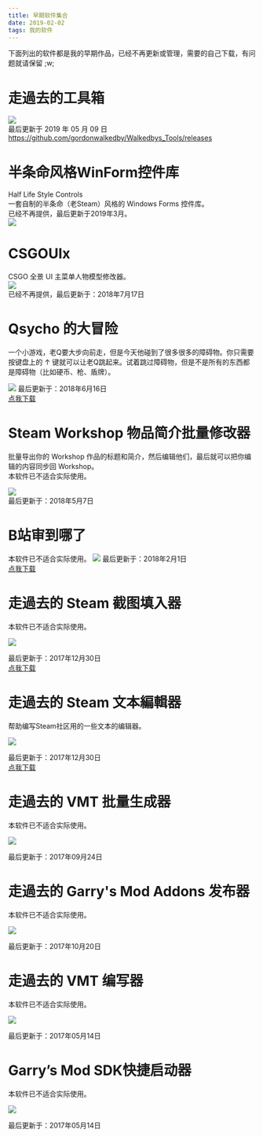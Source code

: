```yaml
---
title: 早期软件集合
date: 2019-02-02
tags: 我的软件
---
```

下面列出的软件都是我的早期作品，已经不再更新或管理，需要的自己下载，有问题就请保留 ;w; 

# 走過去的工具箱
![](https://s2.ax1x.com/2020/01/08/lgKzS1.png)  
最后更新于 2019 年 05 月 09 日  
https://github.com/gordonwalkedby/Walkedbys_Tools/releases  

# 半条命风格WinForm控件库 
Half Life Style Controls  
一套自制的半条命（老Steam）风格的 Windows Forms 控件库。  
已经不再提供，最后更新于2019年3月。  
![](https://s2.ax1x.com/2019/02/13/k04AXT.gif)  

# CSGOUIx
CSGO 全景 UI 主菜单人物模型修改器。  
![](https://s1.ax1x.com/2018/07/16/PQ6Dc4.png)  
已经不再提供，最后更新于：2018年7月17日  

# Qsycho 的大冒险
一个小游戏，老Q要大步向前走，但是今天他碰到了很多很多的障碍物。你只需要按键盘上的 ↑ 键就可以让老Q跳起来。试着跳过障碍物，但是不是所有的东西都是障碍物（比如硬币、枪、盾牌）。

![](https://s1.ax1x.com/2018/06/13/CXVeun.png)
最后更新于：2018年6月16日  
[点我下载](https://raw.githubusercontent.com/gordonwalkedby/WalkedbyCOM/master/my_old_softwares/Qsycho_Adventure.zip)

# Steam Workshop 物品简介批量修改器
批量导出你的 Workshop 作品的标题和简介，然后编辑他们，最后就可以把你编辑的内容同步回 Workshop。  
本软件已不适合实际使用。

![](https://s1.ax1x.com/2018/05/06/CUUyvt.png)  
最后更新于：2018年5月7日  

# B站审到哪了
本软件已不适合实际使用。
![](https://s1.ax1x.com/2018/01/29/pz8I5d.jpg)
最后更新于：2018年2月1日   
[点我下载](https://raw.githubusercontent.com/gordonwalkedby/WalkedbyCOM/master/my_old_softwares/WhereIsBilibiliNow.zip)

# 走過去的 Steam 截图填入器 
本软件已不适合实际使用。

![](https://wx3.sinaimg.cn/mw1024/006wz0YUgy1fmygshvpo6j30ky0awq4j.jpg)

最后更新于：2017年12月30日   
[点我下载](https://raw.githubusercontent.com/gordonwalkedby/WalkedbyCOM/master/my_old_softwares/wssf.zip)

# 走過去的 Steam 文本編輯器
帮助编写Steam社区用的一些文本的编辑器。

![](https://wx3.sinaimg.cn/mw1024/006wz0YUgy1fm3jievrflj30r40eh0u5.jpg)

最后更新于：2017年12月30日   
[点我下载](https://raw.githubusercontent.com/gordonwalkedby/WalkedbyCOM/master/my_old_softwares/wste.zip)

# 走過去的 VMT 批量生成器
本软件已不适合实际使用。

![](https://s1.ax1x.com/2018/01/12/p8zrCR.png)

最后更新于：2017年09月24日

# 走過去的 Garry's Mod Addons 发布器
本软件已不适合实际使用。

![](https://s1.ax1x.com/2018/01/12/p8zNuT.png)

最后更新于：2017年10月20日

# 走過去的 VMT 编写器
本软件已不适合实际使用。

![](https://ooo.0o0.ooo/2017/05/14/5917f78b23a0d.jpg)

最后更新于：2017年05月14日

# Garry’s Mod SDK快捷启动器
本软件已不适合实际使用。

![](https://s2.ax1x.com/2019/02/03/kGtd2j.png)

最后更新于：2017年05月14日
